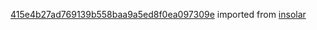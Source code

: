 [415e4b27ad769139b558baa9a5ed8f0ea097309e](https://github.com/insolar/insolar/commit/415e4b27ad769139b558baa9a5ed8f0ea097309e) imported from [insolar](https://github.com/insolar/insolar)
